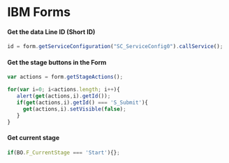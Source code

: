 # IBM Forms


#### Get the data Line ID (Short ID)

```javascript
id = form.getServiceConfiguration("SC_ServiceConfig0").callService();
```
#### Get the stage buttons in the Form

```javascript
var actions = form.getStageActions();

for(var i=0; i<actions.length; i++){
   alert(get(actions,i).getId());
   if(get(actions,i).getId() === 'S_Submit'){
     get(actions,i).setVisible(false);
   }
}
```

#### Get current stage
```javascript
if(BO.F_CurrentStage === 'Start'){};
```
